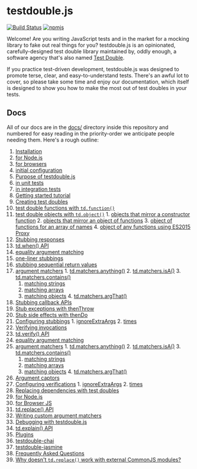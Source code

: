 # testdouble.js

[![Build Status](https://secure.travis-ci.org/testdouble/testdouble.js.svg)](http://travis-ci.org/testdouble/testdouble.js) [![npmjs](https://img.shields.io/badge/npm-testdouble-red.svg)](https://www.npmjs.com/package/testdouble)

Welcome! Are you writing JavaScript tests and in the market for a mocking library to
fake out real things for you? testdouble.js is an opinionated, carefully-designed
test double library maintained by, oddly enough, a software agency that's also
named [Test Double](http://testdouble.com).

If you practice test-driven development, testdouble.js was designed to promote
terse, clear, and easy-to-understand tests. There's an awful lot to cover, so
please take some time and enjoy our documentation, which itself is designed to
show you how to make the most out of test doubles in your tests.

## Docs

All of our docs are in the [docs/](docs/) directory inside this repository and
numbered for easy reading in the priority-order we anticipate people needing them.
Here's a rough outline:

1. [Installation](docs/1-installation.md#installing-testdoublejs)
  1. [for Node.js](docs/1-installation.md#for-use-in-nodejs-or-browserify)
  2. [for browsers](docs/1-installation.md#for-use-in-browsers)
  3. [initial configuration](docs/1-installation.md#configuring-testdoublejs-setting-up-in-your-test-suite)
2. [Purpose of testdouble.js](docs/2-howto-purpose.md#background)
  1. [in unit tests](docs/2-howto-purpose.md#test-doubles-and-unit-tests)
  2. [in integration tests](docs/2-howto-purpose.md#test-doubles-and-integration-tests)
3. [Getting started tutorial](docs/3-getting-started.md#getting-started)
4. [Creating test doubles](docs/4-creating-test-doubles.md#creating-test-doubles)
  1. [test double functions with `td.function()`](docs/4-creating-test-doubles.md#testdoublefunctionname)
  2. [test double objects with `td.object()`](docs/4-creating-test-doubles.md#testdoubleobject)
    1. [objects that mirror a constructor function](docs/4-creating-test-doubles.md#objectsomeconstructorfunction)
    2. [objects that mirror an object of functions](docs/4-creating-test-doubles.md#objectsomeobjectwithfunctions)
    3. [object of functions for an array of names](docs/4-creating-test-doubles.md#objectfunctionnames)
    4. [object of any functions using ES2015 Proxy](docs/4-creating-test-doubles.md#objectobjectname)
5. [Stubbing responses](docs/5-stubbing-results.md#stubbing-behavior)
  1. [td.when() API](docs/5-stubbing-results.md#testdoublewhen)
  2. [equality argument matching](docs/5-stubbing-results.md#simple-precise-argument-stubbing)
  3. [one-liner stubbings](docs/5-stubbing-results.md#one-liner-stubbings)
  4. [stubbing sequential return values](docs/5-stubbing-results.md#stubbing-sequential-return-values)
  5. [argument matchers](docs/5-stubbing-results.md#loosening-stubbings-with-argument-matchers)
    1. [td.matchers.anything()](docs/5-stubbing-results.md#testdoublematchersanything)
    2. [td.matchers.isA()](docs/5-stubbing-results.md#testdoublematchersisa)
    3. [td.matchers.contains()](docs/5-stubbing-results.md#testdoublematcherscontains)
      1. [matching strings](docs/5-stubbing-results.md#strings)
      2. [matching arrays](docs/5-stubbing-results.md#arrays)
      3. [matching objects](docs/5-stubbing-results.md#objects)
    4. [td.matchers.argThat()](docs/5-stubbing-results.md#testdoublematchersargthat)
  6. [Stubbing callback APIs](docs/5-stubbing-results.md#stubbing-callback-apis)
  7. [Stub exceptions with thenThrow](docs/5-stubbing-results.md#stub-exceptions-with-thenthrow)
  8. [Stub side effects with thenDo](docs/5-stubbing-results.md#stub-side-effects-with-thendo)
  9. [Configuring stubbings](docs/5-stubbing-results.md#configuring-stubbings)
    1. [ignoreExtraArgs](docs/5-stubbing-results.md#ignoreextraargs)
    2. [times](docs/5-stubbing-results.md#times)
6. [Verifying invocations](docs/6-verifying-invocations.md#verifying-interactions)
  1. [td.verify() API](docs/6-verifying-invocations.md#testdoubleverify)
  2. [equality argument matching](docs/6-verifying-invocations.md#arguments)
  3. [argument matchers](docs/6-verifying-invocations.md#relaxing-verifications-with-argument-matchers)
    1. [td.matchers.anything()](docs/6-verifying-invocations.md#testdoublematchersanything)
    2. [td.matchers.isA()](docs/6-verifying-invocations.md#testdoublematchersisa)
    3. [td.matchers.contains()](docs/6-verifying-invocations.md#testdoublematcherscontains)
      1. [matching strings](docs/6-verifying-invocations.md#strings)
      2. [matching arrays](docs/6-verifying-invocations.md#arrays)
      3. [matching objects](docs/6-verifying-invocations.md#objects)
    4. [td.matchers.argThat()](docs/6-verifying-invocations.md#testdoublematchersargthat)
  4. [Argument captors](docs/6-verifying-invocations.md#multi-phase-assertions-with-argument-captors)
  5. [Configuring verifications](docs/6-verifying-invocations.md#configuring-verifications)
    1. [ignoreExtraArgs](docs/6-verifying-invocations.md#ignoreextraargs)
    2. [times](docs/6-verifying-invocations.md#times)
7. [Replacing dependencies with test doubles](docs/7-replacing-dependencies.md#replacing-real-dependencies-with-test-doubles)
  1. [for Node.js](docs/7-replacing-dependencies.md#nodejs)
  2. [for Browser JS](docs/7-replacing-dependencies.md#browser)
  3. [td.replace() API](docs/7-replacing-dependencies.md#testdoublereplace-api)
8. [Writing custom argument matchers](docs/8-custom-matchers.md#custom-argument-matchers)
9. [Debugging with testdouble.js](docs/9-debugging.md#debugging-with-testdoublejs)
  1. [td.explain() API](docs/9-debugging.md#testdoubleexplainsometestdouble)
10. [Plugins](docs/A-plugins.md#plugins)
  1. [testdouble-chai](https://github.com/basecase/testdouble-chai)
  2. [testdouble-jasmine](https://github.com/BrianGenisio/testdouble-jasmine)
11. [Frequently Asked Questions](docs/B-frequently-asked-questions.md#frequently-asked-questions)
  1. [Why doesn't `td.replace()` work with external CommonJS modules?](docs/B-frequently-asked-questions.md#why-doesnt-tdreplace-work-with-external-commonjs-modules)

